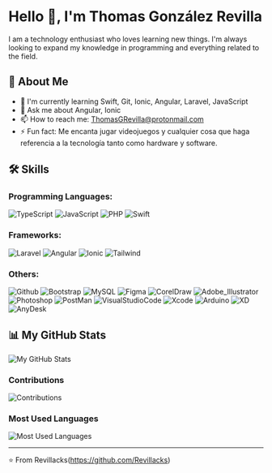 # Hello 👋, I'm Thomas González Revilla

I am a technology enthusiast who loves learning new things. I'm always looking to expand my knowledge in programming and everything related to the field.

## 🚀 About Me

* 🌱 I'm currently learning Swift, Git, Ionic, Angular, Laravel, JavaScript
* 💬 Ask me about Angular, Ionic
* 📫 How to reach me: ThomasGRevilla@protonmail.com
* ⚡ Fun fact: Me encanta jugar videojuegos y cualquier cosa que haga referencia a la tecnología tanto como hardware y software.

## 🛠 Skills

### Programming Languages:
![TypeScript](https://img.shields.io/badge/-TypeScript-000?&logo=TypeScript)
![JavaScript](https://img.shields.io/badge/-JavaScript-000?&logo=JavaScript)
![PHP](https://img.shields.io/badge/-PHP-000?&logo=PHP)
![Swift](https://img.shields.io/badge/-Swift-000?&logo=SWIFT)

### Frameworks:
![Laravel](https://img.shields.io/badge/-Laravel-000?&logo=Laravel)
![Angular](https://img.shields.io/badge/-Angular-000?&logo=Angular)
![Ionic](https://img.shields.io/badge/-Ionic-000?&logo=Ionic)
![Tailwind](https://img.shields.io/badge/-Tailwind-000?&logo=Tailwind)

### Others:
![Github](https://img.shields.io/badge/-Github-000?&logo=Github)
![Bootstrap](https://img.shields.io/badge/-Bootstrap-000?&logo=Bootstrap)
![MySQL](https://img.shields.io/badge/-MySQL-000?&logo=MySQL)
![Figma](https://img.shields.io/badge/-Figma-000?&logo=Figma)
![CorelDraw](https://img.shields.io/badge/-CorelDraw-000?&logo=CorelDraw)
![Adobe_Illustrator](https://img.shields.io/badge/-Adobe_Illustrator-000?&logo=AdobeIllustrator)
![Photoshop](https://img.shields.io/badge/-Adobe_Photoshop-000?&logo=AdobePhotoshop)
![PostMan](https://img.shields.io/badge/-PostMan-000?&logo=PostMan)
![VisualStudioCode](https://img.shields.io/badge/-Visual_Estudio_Code-000?&logo=VisualStudioCode)
![Xcode](https://img.shields.io/badge/-Xcode-000?&logo=Xcode)
![Arduino](https://img.shields.io/badge/-Arduino-000?&logo=Arduino)
![XD](https://img.shields.io/badge/-XD-000?&logo=AdobeXD)
![AnyDesk](https://img.shields.io/badge/-AnyDesk-000?&logo=AnyDesk)

## 📊 My GitHub Stats
![My GitHub Stats](https://github-readme-stats.vercel.app/api?username=Revillacks&show_icons=true&theme=radical)

### Contributions
![Contributions](https://github-readme-streak-stats.herokuapp.com/?user=Revillacks&theme=dark)

### Most Used Languages
![Most Used Languages](https://github-readme-stats.vercel.app/api/top-langs/?username=Revillacks&layout=compact&theme=vision-friendly-dark)

---

⭐️ From Revillacks(https://github.com/Revillacks)  



<!--
**Revillacks/Revillacks** is a ✨ _special_ ✨ repository because its `README.md` (this file) appears on your GitHub profile.

Here are some ideas to get you started:

- 🔭 I’m currently working on ...

- 👯 I’m looking to collaborate on ...
- 🤔 I’m looking for help with ...
- 💬 Ask me about ...
- 📫 How to reach me: thomasgRevilla@protonmail.com
- 😄 Pronouns: ...
- ⚡ Fun fact: ...
-->
